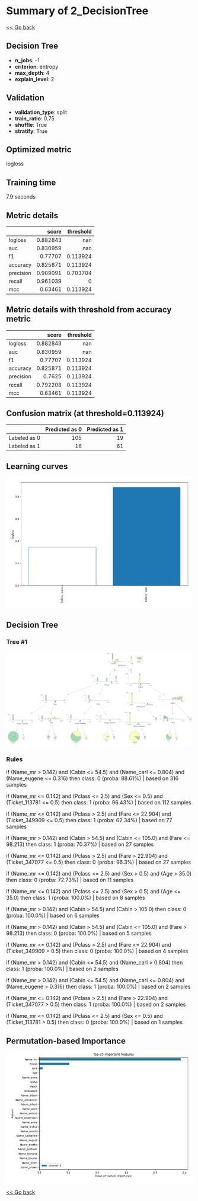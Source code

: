 # Summary of 2_DecisionTree

[<< Go back](../README.md)


## Decision Tree
- **n_jobs**: -1
- **criterion**: entropy
- **max_depth**: 4
- **explain_level**: 2

## Validation
 - **validation_type**: split
 - **train_ratio**: 0.75
 - **shuffle**: True
 - **stratify**: True

## Optimized metric
logloss

## Training time

7.9 seconds

## Metric details
|           |    score |   threshold |
|:----------|---------:|------------:|
| logloss   | 0.882843 |  nan        |
| auc       | 0.830959 |  nan        |
| f1        | 0.77707  |    0.113924 |
| accuracy  | 0.825871 |    0.113924 |
| precision | 0.909091 |    0.703704 |
| recall    | 0.961039 |    0        |
| mcc       | 0.63461  |    0.113924 |


## Metric details with threshold from accuracy metric
|           |    score |   threshold |
|:----------|---------:|------------:|
| logloss   | 0.882843 |  nan        |
| auc       | 0.830959 |  nan        |
| f1        | 0.77707  |    0.113924 |
| accuracy  | 0.825871 |    0.113924 |
| precision | 0.7625   |    0.113924 |
| recall    | 0.792208 |    0.113924 |
| mcc       | 0.63461  |    0.113924 |


## Confusion matrix (at threshold=0.113924)
|              |   Predicted as 0 |   Predicted as 1 |
|:-------------|-----------------:|-----------------:|
| Labeled as 0 |              105 |               19 |
| Labeled as 1 |               16 |               61 |

## Learning curves
![Learning curves](learning_curves.png)

## Decision Tree 

### Tree #1
![Tree 1](learner_fold_0_tree.svg)

### Rules

if (Name_mr > 0.142) and (Cabin <= 54.5) and (Name_carl <= 0.804) and (Name_eugene <= 0.316) then class: 0 (proba: 88.61%) | based on 316 samples

if (Name_mr <= 0.142) and (Pclass <= 2.5) and (Sex <= 0.5) and (Ticket_113781 <= 0.5) then class: 1 (proba: 96.43%) | based on 112 samples

if (Name_mr <= 0.142) and (Pclass > 2.5) and (Fare <= 22.904) and (Ticket_349909 <= 0.5) then class: 1 (proba: 62.34%) | based on 77 samples

if (Name_mr > 0.142) and (Cabin > 54.5) and (Cabin <= 105.0) and (Fare <= 98.213) then class: 1 (proba: 70.37%) | based on 27 samples

if (Name_mr <= 0.142) and (Pclass > 2.5) and (Fare > 22.904) and (Ticket_347077 <= 0.5) then class: 0 (proba: 96.3%) | based on 27 samples

if (Name_mr <= 0.142) and (Pclass <= 2.5) and (Sex > 0.5) and (Age > 35.0) then class: 0 (proba: 72.73%) | based on 11 samples

if (Name_mr <= 0.142) and (Pclass <= 2.5) and (Sex > 0.5) and (Age <= 35.0) then class: 1 (proba: 100.0%) | based on 8 samples

if (Name_mr > 0.142) and (Cabin > 54.5) and (Cabin > 105.0) then class: 0 (proba: 100.0%) | based on 6 samples

if (Name_mr > 0.142) and (Cabin > 54.5) and (Cabin <= 105.0) and (Fare > 98.213) then class: 0 (proba: 100.0%) | based on 5 samples

if (Name_mr <= 0.142) and (Pclass > 2.5) and (Fare <= 22.904) and (Ticket_349909 > 0.5) then class: 0 (proba: 100.0%) | based on 4 samples

if (Name_mr > 0.142) and (Cabin <= 54.5) and (Name_carl > 0.804) then class: 1 (proba: 100.0%) | based on 2 samples

if (Name_mr > 0.142) and (Cabin <= 54.5) and (Name_carl <= 0.804) and (Name_eugene > 0.316) then class: 1 (proba: 100.0%) | based on 2 samples

if (Name_mr <= 0.142) and (Pclass > 2.5) and (Fare > 22.904) and (Ticket_347077 > 0.5) then class: 1 (proba: 100.0%) | based on 2 samples

if (Name_mr <= 0.142) and (Pclass <= 2.5) and (Sex <= 0.5) and (Ticket_113781 > 0.5) then class: 0 (proba: 100.0%) | based on 1 samples





## Permutation-based Importance
![Permutation-based Importance](permutation_importance.png)

[<< Go back](../README.md)
